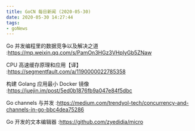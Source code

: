 ```yaml
---
title: GoCN 每日新闻 (2020-05-30)
date: 2020-05-30 14:27:44
tags:
- goNews
---
```

Go 并发编程里的数据竞争以及解决之道 :https://mp.weixin.qq.com/s/PamOn3HGz3VHpIyGb5ZNaw

CPU 高速缓存原理和应用【译】 :https://segmentfault.com/a/1190000022785358

构建 Golang 应用最小 Docker 镜像 :https://juejin.im/post/5ed0b1876fb9a047e84f5dbc

Go channels 与并发 :https://medium.com/trendyol-tech/concurrency-and-channels-in-go-bbc4dea75286

Go 开发的文本编辑器 :https://github.com/zyedidia/micro

